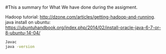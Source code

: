 #This a summary for What We have done during the assigment.

Hadoop tutorial: http://dzone.com/articles/getting-hadoop-and-running.
java install on ubuntu: https://ubuntuhandbook.org/index.php/2014/02/install-oracle-java-6-7-or-8-ubuntu-14-04/
```bash
Javac
java -version

```
